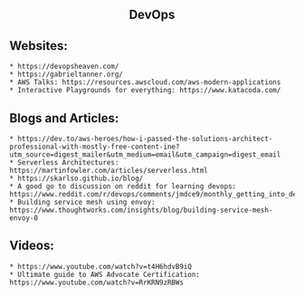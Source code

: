 <h2 align="center">DevOps</h2>

## Websites:
	* https://devopsheaven.com/
	* https://gabrieltanner.org/
	* AWS Talks: https://resources.awscloud.com/aws-modern-applications
	* Interactive Playgrounds for everything: https://www.katacoda.com/

## Blogs and Articles:
	* https://dev.to/aws-heroes/how-i-passed-the-solutions-architect-professional-with-mostly-free-content-ine?utm_source=digest_mailer&utm_medium=email&utm_campaign=digest_email
	* Serverless Architectures: https://martinfowler.com/articles/serverless.html
	* https://skarlso.github.io/blog/
	* A good go to discussion on reddit for learning devops: https://www.reddit.com/r/devops/comments/jmdce9/monthly_getting_into_devops_thread_202011/
	* Building service mesh using envoy: https://www.thoughtworks.com/insights/blog/building-service-mesh-envoy-0

## Videos:
	* https://www.youtube.com/watch?v=t4H6hdvB9iQ
	* Ultimate guide to AWS Advocate Certification: https://www.youtube.com/watch?v=RrKRN9zRBWs
